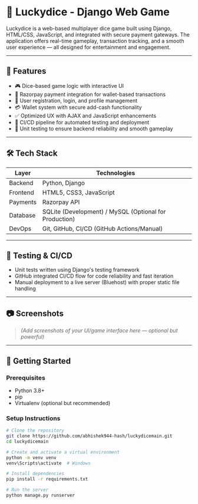 # 🎲 Luckydice - Django Web Game

Luckydice is a web-based multiplayer dice game built using Django, HTML/CSS, JavaScript, and integrated with secure payment gateways. The application offers real-time gameplay, transaction tracking, and a smooth user experience — all designed for entertainment and engagement.

---

## 🚀 Features

- 🎮 Dice-based game logic with interactive UI
- 🔐 Razorpay payment integration for wallet-based transactions
- 👥 User registration, login, and profile management
- 💳 Wallet system with secure add-cash functionality
- ✅ Optimized UX with AJAX and JavaScript enhancements
- 🔄 CI/CD pipeline for automated testing and deployment
- 🧪 Unit testing to ensure backend reliability and smooth gameplay

---

## 🛠️ Tech Stack

| Layer        | Technologies                          |
|--------------|----------------------------------------|
| Backend      | Python, Django                         |
| Frontend     | HTML5, CSS3, JavaScript                |
| Payments     | Razorpay API                           |
| Database     | SQLite (Development) / MySQL (Optional for Production) |
| DevOps       | Git, GitHub, CI/CD (GitHub Actions/Manual) |

---

## 🧪 Testing & CI/CD

- Unit tests written using Django's testing framework
- GitHub integrated CI/CD flow for code reliability and fast iteration
- Manual deployment to a live server (Bluehost) with proper static file handling

---

## 📷 Screenshots

> *(Add screenshots of your UI/game interface here — optional but powerful)*

---

## 🧾 Getting Started

### Prerequisites

- Python 3.8+
- pip
- Virtualenv (optional but recommended)

### Setup Instructions

```bash
# Clone the repository
git clone https://github.com/abhishek944-hash/luckydicemain.git
cd luckydicemain

# Create and activate a virtual environment
python -m venv venv
venv\Scripts\activate  # Windows

# Install dependencies
pip install -r requirements.txt

# Run the server
python manage.py runserver

